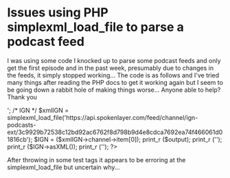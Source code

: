 
# Issues using PHP simplexml_load_file to parse a podcast feed

I was using some code I knocked up to parse some podcast feeds and only get the first episode and in the past week, presumably due to changes in the feeds, it simply stopped working...
The code is as follows and I've tried many things after reading the PHP docs to get it working again but I seem to be going down a rabbit hole of making things worse...
Anyone able to help?
Thank you
<?php 
header('Content-Type: application/xml');
$output = '<rss xmlns:media="http://search.yahoo.com/mrss/" xmlns:itunes="http://www.itunes.com/dtds/podcast-1.0.dtd" version="2.0">';
/* IGN */
$xmlIGN = simplexml_load_file('https://api.spokenlayer.com/feed/channel/ign-podcasts-ext/3c9929b72538c12bd92ac6762f8d798b9d4e8cdca7692ea74f466061d01816cb');
$IGN = ($xmlIGN->channel->item[0]);
print_r ($output);
print_r ('<channel>');
print_r ($IGN->asXML());
print_r ('</channel></rss>');
?>

After throwing in some test tags it appears to be erroring at the simplexml_load_file but uncertain why...

        